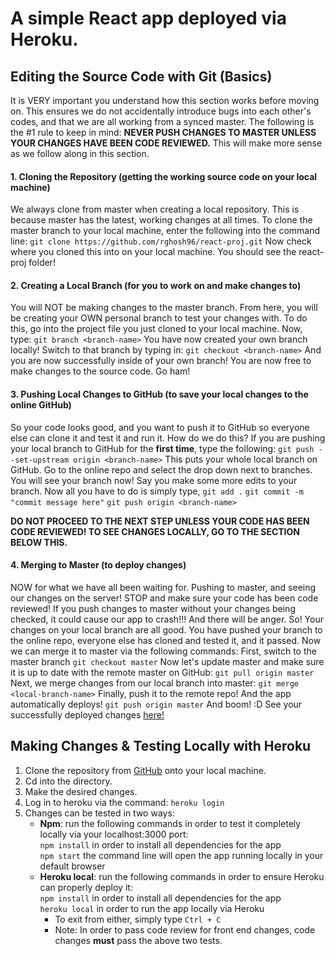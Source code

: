 
# A simple React app deployed via Heroku.

## Editing the Source Code with Git (Basics)
It is VERY important you understand how this section works before moving on. This ensures we do not accidentally introduce bugs into each other's codes, and that we are all working from a synced master.
The following is the #1 rule to keep in mind:
**NEVER PUSH CHANGES TO MASTER UNLESS YOUR CHANGES HAVE BEEN CODE REVIEWED.**
This will make more sense as we follow along in this section.
#### 1. Cloning the Repository (getting the working source code on your local machine)
We always clone from master when creating a local repository. This is because master has the latest, working changes at all times. 
To clone the master branch to your local machine, enter the following into the command line:
`git clone https://github.com/rghosh96/react-proj.git`
Now check where you cloned this into on your local machine. You should see the react-proj folder!
#### 2. Creating a Local Branch (for you to work on and make changes to)
You will NOT be making changes to the master branch. From here, you will be creating your OWN personal branch to test your changes with. To do this, go into the project file you just cloned to your local machine. Now, type:
`git branch <branch-name>`
You have now created your own branch locally! Switch to that branch by typing in:
`git checkout <branch-name>`
And you are now successfully inside of your own branch! You are now free to make changes to the source code. Go ham!
#### 3. Pushing Local Changes to GitHub (to save your local changes to the online GitHub)
So your code looks good, and you want to push it to GitHub so everyone else can clone it and test it and run it. How do we do this?
If you are pushing your local branch to GitHub for the **first time**,  type the following:
`git push --set-upstream origin <branch-name>`
This puts your whole local branch on GitHub. Go to the online repo and select the drop down next to branches. You will see your branch now!
Say you make some more edits to your branch. Now all you have to do is simply type, 
`git add .`
`git commit -m "commit message here"`
`git push origin <branch-name>`

**DO NOT PROCEED TO THE NEXT STEP UNLESS YOUR CODE HAS BEEN CODE REVIEWED! TO SEE CHANGES LOCALLY, GO TO THE SECTION BELOW THIS.**
#### 4. Merging to Master (to deploy changes)
NOW for what we have all been waiting for. Pushing to master, and seeing our changes on the server! STOP and make sure your code has been code reviewed! If you push changes to master without your changes being checked, it could cause our app to crash!!! And there will be anger.
So! Your changes on your local branch are all good. You have pushed your branch to the online repo, everyone else has cloned and tested it, and it passed. Now we can merge it to master via the following commands:
First, switch to the master branch
`git checkout master`
Now let's update master and make sure it is up to date with the remote master on GitHub:
`git pull origin master`
Next, we merge changes from our local branch into master:
`git merge <local-branch-name>`
Finally, push it to the remote repo! And the app automatically deploys!
`git push origin master`
And boom! :D See your successfully deployed changes [here!](https://quiet-shore-79782.herokuapp.com/)

## Making Changes & Testing Locally with Heroku
1. Clone the repository from [GitHub](https://github.com/rghosh96/react-proj) onto your local machine.
2. Cd into the directory.
3. Make the desired changes.
4. Log in to heroku via the command: 
`heroku login`
5. Changes can be tested in two ways:
    * __Npm__: run the following commands in order to test it completely locally via your localhost:3000 port:  
  `npm install`     in order to install all dependencies for the app  
  `npm start`       the command line will open the app running locally in your default browser
    * __Heroku local__:  run the following commands in order to ensure Heroku can properly deploy it:  
  `npm install`     in order to install all dependencies for the app  
  `heroku local` in order to run the app locally via Heroku  
      * To exit from either, simply type `Ctrl + C`
      * Note: In order to pass code review for front end changes, code changes **must** pass the above two tests.











